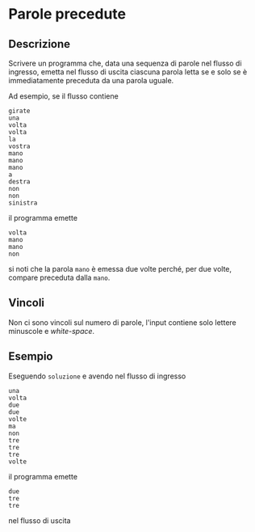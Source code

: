 Parole precedute
================

Descrizione
-----------

Scrivere un programma che, data una sequenza di parole nel flusso di ingresso,
emetta nel flusso di uscita ciascuna parola letta se e solo se è immediatamente
preceduta da una parola uguale.

Ad esempio, se il flusso contiene

    girate
    una
    volta
    volta
    la
    vostra
    mano
    mano
    mano
    a
    destra
    non
    non
    sinistra

il programma emette

    volta
    mano
    mano
    non

si noti che la parola `mano` è emessa due volte perché, per due volte, compare
preceduta dalla `mano`.


Vincoli
-------

Non ci sono vincoli sul numero di parole, l'input contiene solo lettere
minuscole e *white-space*.


Esempio
-------

Eseguendo `soluzione` e avendo nel flusso di ingresso

    una
    volta
    due
    due
    volte
    ma
    non
    tre
    tre
    tre
    volte

il programma emette

    due
    tre
    tre

nel flusso di uscita

